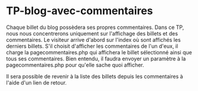# TP-blog-avec-commentaires

Chaque billet du blog possèdera ses propres commentaires. Dans ce TP, nous nous concentrerons uniquement sur l'affichage des billets et des commentaires.
Le visiteur arrive d'abord sur l'index où sont affichés les derniers billets. 
S'il choisit d'afficher les commentaires de l'un d'eux, il charge la pagecommentaires.php qui affichera le billet sélectionné ainsi que tous ses commentaires. 
Bien entendu, il faudra envoyer un paramètre à la pagecommentaires.php pour qu'elle sache quoi afficher.

Il sera possible de revenir à la liste des billets depuis les commentaires à l'aide d'un lien de retour.

